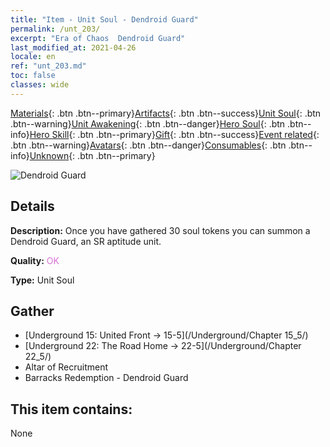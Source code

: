 ```yaml
---
title: "Item - Unit Soul - Dendroid Guard"
permalink: /unt_203/
excerpt: "Era of Chaos  Dendroid Guard"
last_modified_at: 2021-04-26
locale: en
ref: "unt_203.md"
toc: false
classes: wide
---
```

 [Materials](/Items/){: .btn .btn--primary}[Artifacts](/Items/Artifacts/){: .btn .btn--success}[Unit Soul](/Items/UnitSoul/){: .btn .btn--warning}[Unit Awakening](/Items/UnitAwakening/){: .btn .btn--danger}[Hero Soul](/Items/HeroSoul/){: .btn .btn--info}[Hero Skill](/Items/HeroSkill/){: .btn .btn--primary}[Gift](/Items/Gift/){: .btn .btn--success}[Event related](/Items/Events/){: .btn .btn--warning}[Avatars](/Items/Avatars/){: .btn .btn--danger}[Consumables](/Items/Consumables/){: .btn .btn--info}[Unknown](/Items/Unknown/){: .btn .btn--primary}

 ![Dendroid Guard](/images/u/ti_shuyao.jpg)

## Details
 **Description:** Once you have gathered 30 soul tokens you can summon a Dendroid Guard, an SR aptitude unit.

 **Quality:** <span style="color: #DA70D6">OK</span>

 **Type:** Unit Soul

## Gather

*    [Underground 15: United Front -> 15-5](/Underground/Chapter 15_5/) 
*    [Underground 22: The Road Home -> 22-5](/Underground/Chapter 22_5/) 
*    Altar of Recruitment 
*    Barracks Redemption - Dendroid Guard 

## This item contains:

  None

